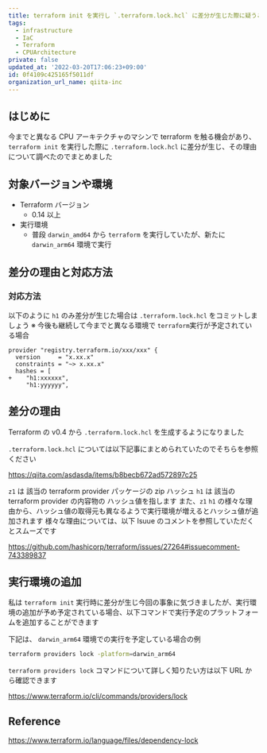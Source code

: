 ```yaml
---
title: terraform init を実行し `.terraform.lock.hcl` に差分が生じた際に疑うこと
tags:
  - infrastructure
  - IaC
  - Terraform
  - CPUArchitecture
private: false
updated_at: '2022-03-20T17:06:23+09:00'
id: 0f4109c425165f5011df
organization_url_name: qiita-inc
---
```

## はじめに

今までと異なる CPU アーキテクチャのマシンで terraform を触る機会があり、 `terraform init` を実行した際に `.terraform.lock.hcl` に差分が生じ、その理由について調べたのでまとめました

## 対象バージョンや環境

- Terraform バージョン
    - 0.14 以上
- 実行環境
    - 普段 `darwin_amd64` から `terraform` を実行していたが、新たに `darwin_arm64` 環境で実行

## 差分の理由と対応方法

### 対応方法

以下のように `h1` のみ差分が生じた場合は `.terraform.lock.hcl` をコミットしましょう
※ 今後も継続して今までと異なる環境で `terraform`実行が予定されている場合

```diff_hcl:.terraform.lock.hcl
provider "registry.terraform.io/xxx/xxx" {
  version     = "x.xx.x"
  constraints = "~> x.xx.x"
  hashes = [
+    "h1:xxxxxx",
     "h1:yyyyyy",
```

## 差分の理由

Terraform の v0.4 から `.terraform.lock.hcl` を生成するようになりました

`.terraform.lock.hcl` については以下記事にまとめられていたのでそちらを参照ください

https://qiita.com/asdasda/items/b8becb672ad572897c25

`z1` は 該当の terraform provider パッケージの zip ハッシュ `h1` は 該当の terraform provider の内容物の ハッシュ値を指します
また、`z1` `h1` の様々な理由から、ハッシュ値の取得元も異なるようで実行環境が増えるとハッシュ値が追加されます
様々な理由については、以下 Isuue のコメントを参照していただくとスムーズです

https://github.com/hashicorp/terraform/issues/27264#issuecomment-743389837

## 実行環境の追加

私は `terraform init` 実行時に差分が生じ今回の事象に気づきましたが、実行環境の追加が予め予定されている場合、以下コマンドで実行予定のプラットフォームを追加することができます

下記は、 `darwin_arm64` 環境での実行を予定している場合の例

```sh
terraform providers lock -platform=darwin_arm64 
```

`terraform providers lock` コマンドについて詳しく知りたい方は以下 URL から確認できます

https://www.terraform.io/cli/commands/providers/lock


## Reference

https://www.terraform.io/language/files/dependency-lock
